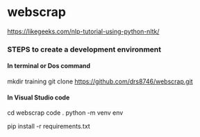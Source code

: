 # webscrap

https://likegeeks.com/nlp-tutorial-using-python-nltk/


### STEPS to create a development environment

#### In terminal or Dos command
mkdir training
git clone https://github.com/drs8746/webscrap.git

#### In Visual Studio code
cd webscrap
code .
python -m venv env

pip install -r requirements.txt
